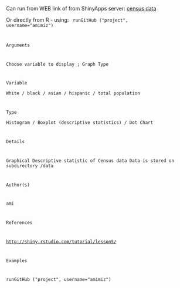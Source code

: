 Can run from WEB link of from ShinyApps server: [census data](https://amimiz.shinyapps.io/Project/)

Or directly from R - using: 
<code> runGitHub ("project", username="amimiz") 

Arguments

  Choose variable to display ; Graph Type

  Variable	
    White / black / asian / hispanic / total population

  Type	
    Histogram / Boxplot (descriptive statistics) / Dot Chart

Details

  Graphical Descriptive statistic of Census data Data is stored on subdirectory /data

Author(s)

  ami

References

  http://shiny.rstudio.com/tutorial/lesson5/

Examples

  runGitHub ("project", username="amimiz")
